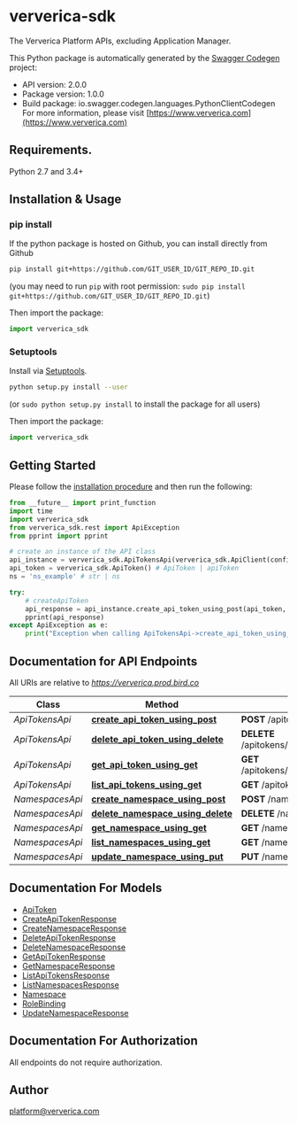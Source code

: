 # ververica-sdk
The Ververica Platform APIs, excluding Application Manager.

This Python package is automatically generated by the [Swagger Codegen](https://github.com/swagger-api/swagger-codegen) project:

- API version: 2.0.0
- Package version: 1.0.0
- Build package: io.swagger.codegen.languages.PythonClientCodegen
For more information, please visit [https://www.ververica.com](https://www.ververica.com)

## Requirements.

Python 2.7 and 3.4+

## Installation & Usage
### pip install

If the python package is hosted on Github, you can install directly from Github

```sh
pip install git+https://github.com/GIT_USER_ID/GIT_REPO_ID.git
```
(you may need to run `pip` with root permission: `sudo pip install git+https://github.com/GIT_USER_ID/GIT_REPO_ID.git`)

Then import the package:
```python
import ververica_sdk 
```

### Setuptools

Install via [Setuptools](http://pypi.python.org/pypi/setuptools).

```sh
python setup.py install --user
```
(or `sudo python setup.py install` to install the package for all users)

Then import the package:
```python
import ververica_sdk
```

## Getting Started

Please follow the [installation procedure](#installation--usage) and then run the following:

```python
from __future__ import print_function
import time
import ververica_sdk
from ververica_sdk.rest import ApiException
from pprint import pprint

# create an instance of the API class
api_instance = ververica_sdk.ApiTokensApi(ververica_sdk.ApiClient(configuration))
api_token = ververica_sdk.ApiToken() # ApiToken | apiToken
ns = 'ns_example' # str | ns

try:
    # createApiToken
    api_response = api_instance.create_api_token_using_post(api_token, ns)
    pprint(api_response)
except ApiException as e:
    print("Exception when calling ApiTokensApi->create_api_token_using_post: %s\n" % e)

```

## Documentation for API Endpoints

All URIs are relative to *https://ververica.prod.bird.co*

Class | Method | HTTP request | Description
------------ | ------------- | ------------- | -------------
*ApiTokensApi* | [**create_api_token_using_post**](docs/ApiTokensApi.md#create_api_token_using_post) | **POST** /apitokens/v1/namespaces/{ns}/apitokens | createApiToken
*ApiTokensApi* | [**delete_api_token_using_delete**](docs/ApiTokensApi.md#delete_api_token_using_delete) | **DELETE** /apitokens/v1/namespaces/{ns}/apitokens/{apiTokenName} | deleteApiToken
*ApiTokensApi* | [**get_api_token_using_get**](docs/ApiTokensApi.md#get_api_token_using_get) | **GET** /apitokens/v1/namespaces/{ns}/apitokens/{apiTokenName} | getApiToken
*ApiTokensApi* | [**list_api_tokens_using_get**](docs/ApiTokensApi.md#list_api_tokens_using_get) | **GET** /apitokens/v1/namespaces/{ns}/apitokens | listApiTokens
*NamespacesApi* | [**create_namespace_using_post**](docs/NamespacesApi.md#create_namespace_using_post) | **POST** /namespaces/v1/namespaces | createNamespace
*NamespacesApi* | [**delete_namespace_using_delete**](docs/NamespacesApi.md#delete_namespace_using_delete) | **DELETE** /namespaces/v1/namespaces/{ns} | deleteNamespace
*NamespacesApi* | [**get_namespace_using_get**](docs/NamespacesApi.md#get_namespace_using_get) | **GET** /namespaces/v1/namespaces/{ns} | getNamespace
*NamespacesApi* | [**list_namespaces_using_get**](docs/NamespacesApi.md#list_namespaces_using_get) | **GET** /namespaces/v1/namespaces | listNamespaces
*NamespacesApi* | [**update_namespace_using_put**](docs/NamespacesApi.md#update_namespace_using_put) | **PUT** /namespaces/v1/namespaces/{ns} | updateNamespace


## Documentation For Models

 - [ApiToken](docs/ApiToken.md)
 - [CreateApiTokenResponse](docs/CreateApiTokenResponse.md)
 - [CreateNamespaceResponse](docs/CreateNamespaceResponse.md)
 - [DeleteApiTokenResponse](docs/DeleteApiTokenResponse.md)
 - [DeleteNamespaceResponse](docs/DeleteNamespaceResponse.md)
 - [GetApiTokenResponse](docs/GetApiTokenResponse.md)
 - [GetNamespaceResponse](docs/GetNamespaceResponse.md)
 - [ListApiTokensResponse](docs/ListApiTokensResponse.md)
 - [ListNamespacesResponse](docs/ListNamespacesResponse.md)
 - [Namespace](docs/Namespace.md)
 - [RoleBinding](docs/RoleBinding.md)
 - [UpdateNamespaceResponse](docs/UpdateNamespaceResponse.md)


## Documentation For Authorization

 All endpoints do not require authorization.


## Author

platform@ververica.com

